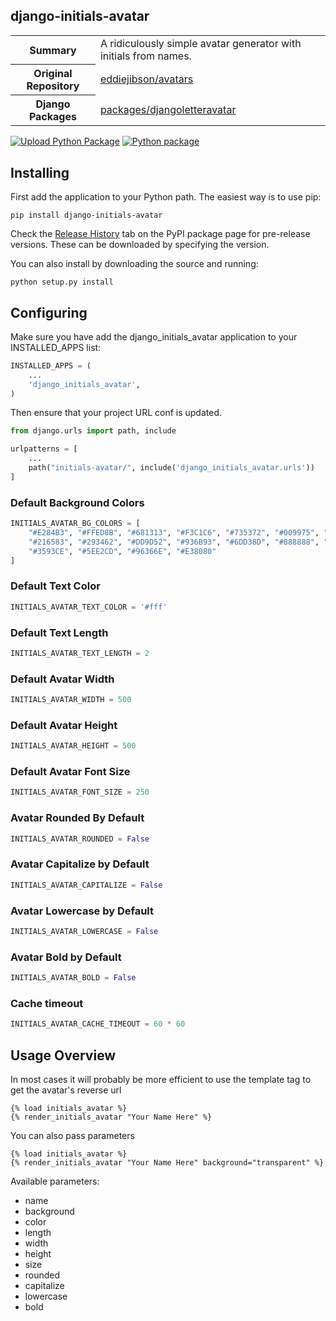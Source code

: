 django-initials-avatar
---
<dl>
<table>
<tr>
    <th>Summary</th>
    <td>A ridiculously simple avatar generator with initials from names.</td>
  </tr>
  <tr>
    <th>Original Repository</th>
    <td><a href="https://github.com/eddiejibson/avatars">eddiejibson/avatars</a></td>
  </tr> 
    <tr>
        <th>Django Packages</th>
        <td><a href="https://djangopackages.org/packages/p/djangoletteravatar/">packages/djangoletteravatar</a></td>
    </tr>
</table>
</dl>

[![Upload Python Package](https://github.com/riquedev/DjangoLetterAvatar/actions/workflows/python-publish.yml/badge.svg)](https://github.com/riquedev/DjangoLetterAvatar/actions/workflows/python-publish.yml)
[![Python package](https://github.com/riquedev/DjangoLetterAvatar/actions/workflows/python-package.yml/badge.svg)](https://github.com/riquedev/DjangoLetterAvatar/actions/workflows/python-package.yml)

## Installing
First add the application to your Python path. The easiest way is to use pip:

```shell
pip install django-initials-avatar
```

Check the [Release History](https://pypi.org/project/django-initials-avatar/#history) tab on the PyPI package page for
pre-release versions. These can be downloaded by specifying the version.

You can also install by downloading the source and running:

```shell
python setup.py install
```

## Configuring

Make sure you have add the django_initials_avatar application to your INSTALLED_APPS list:

```python
INSTALLED_APPS = (
    ...
    'django_initials_avatar',
)
```

Then ensure that your project URL conf is updated.

```python
from django.urls import path, include

urlpatterns = [
    ...
    path("initials-avatar/", include('django_initials_avatar.urls'))
]
```

### Default Background Colors

```python
INITIALS_AVATAR_BG_COLORS = [
    "#E284B3", "#FFED8B", "#681313", "#F3C1C6", "#735372", "#009975", "#FFBD39", "#B1E8ED", "#52437B", "#F76262",
    "#216583", "#293462", "#DD9D52", "#936B93", "#6DD38D", "#888888", "#6F8190", "#BCA0F0", "#AAF4DD", "#96C2ED",
    "#3593CE", "#5EE2CD", "#96366E", "#E38080"
]
```

### Default Text Color

```python
INITIALS_AVATAR_TEXT_COLOR = '#fff'
```

### Default Text Length

```python
INITIALS_AVATAR_TEXT_LENGTH = 2
```

### Default Avatar Width

```python
INITIALS_AVATAR_WIDTH = 500
```

### Default Avatar Height

```python
INITIALS_AVATAR_HEIGHT = 500
```

### Default Avatar Font Size

```python
INITIALS_AVATAR_FONT_SIZE = 250
```

### Avatar Rounded By Default

```python
INITIALS_AVATAR_ROUNDED = False
```

### Avatar Capitalize by Default

```python
INITIALS_AVATAR_CAPITALIZE = False
```

### Avatar Lowercase by Default

```python
INITIALS_AVATAR_LOWERCASE = False
```

### Avatar Bold by Default

```python
INITIALS_AVATAR_BOLD = False
```

### Cache timeout

```python
INITIALS_AVATAR_CACHE_TIMEOUT = 60 * 60
```

Usage Overview
---

In most cases it will probably be more efficient to use the template tag to get the avatar's reverse url
```django
{% load initials_avatar %}
{% render_initials_avatar "Your Name Here" %}
```
You can also pass parameters
```django
{% load initials_avatar %}
{% render_initials_avatar "Your Name Here" background="transparent" %}
```
Available parameters:
- name
- background
- color
- length
- width
- height
- size
- rounded
- capitalize
- lowercase
- bold